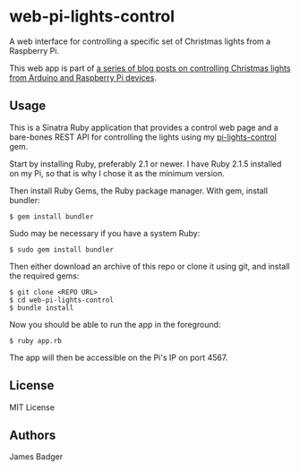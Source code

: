 # web-pi-lights-control

A web interface for controlling a specific set of Christmas lights from a Raspberry Pi.

This web app is part of [a series of blog posts on controlling Christmas lights from Arduino and Raspberry Pi devices](https://www.jamesbadger.ca/2016/11/04/arduino-christmas-lights-controller/).

## Usage

This is a Sinatra Ruby application that provides a control web page and a bare-bones REST API for controlling the lights using my [pi-lights-control](https://github.com/openfirmware/pi-lights-control) gem.

Start by installing Ruby, preferably 2.1 or newer. I have Ruby 2.1.5 installed on my Pi, so that is why I chose it as the minimum version.

Then install Ruby Gems, the Ruby package manager. With gem, install bundler:

    $ gem install bundler

Sudo may be necessary if you have a system Ruby:

    $ sudo gem install bundler

Then either download an archive of this repo or clone it using git, and install the required gems:

    $ git clone <REPO URL>
    $ cd web-pi-lights-control
    $ bundle install

Now you should be able to run the app in the foreground:

    $ ruby app.rb

The app will then be accessible on the Pi's IP on port 4567.

## License

MIT License

## Authors

James Badger
